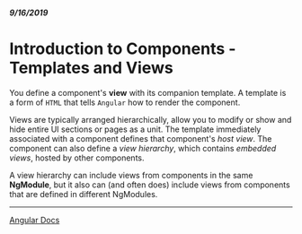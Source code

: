 ##### 9/16/2019
# Introduction to Components - Templates and Views
You define a component's **view** with its companion template.  A template is a form of `HTML` that tells `Angular` how to render the component.

Views are typically arranged hierarchically, allow you to modify or show and hide entire UI sections or pages as a unit.  The template immediately associated with a component defines that component's _host view_.  The component can also define a _view hierarchy_, which contains _embedded views_, hosted by other components.

A view hierarchy can include views from components in the same **NgModule**, but it also can (and often does) include views from components that are defined in different NgModules.

---

[Angular Docs](https://angular.io/guide/architecture-components)